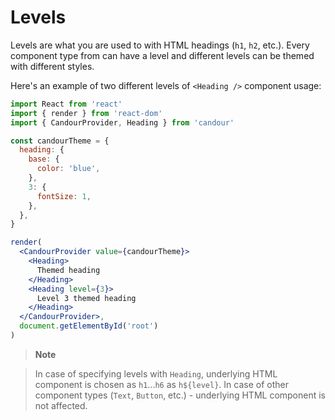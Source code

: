 # Levels

Levels are what you are used to with HTML headings (`h1`, `h2`, etc.). Every
component type from <Candour /> can have a level and different levels can be
themed with different styles.

Here's an example of two different levels of `<Heading />` component usage:

```jsx
import React from 'react'
import { render } from 'react-dom'
import { CandourProvider, Heading } from 'candour'

const candourTheme = {
  heading: {
    base: {
      color: 'blue',
    },
    3: {
      fontSize: 1,
    },
  },
}

render(
  <CandourProvider value={candourTheme}>
    <Heading>
      Themed heading
    </Heading>
    <Heading level={3}>
      Level 3 themed heading
    </Heading>
  </CandourProvider>,
  document.getElementById('root')
)
```

> **Note**

> In case of specifying levels with `Heading`, underlying HTML component is
chosen as `h1`...`h6` as `h${level}`. In case of other component types
(`Text`, `Button`, etc.) - underlying HTML component is not affected.
